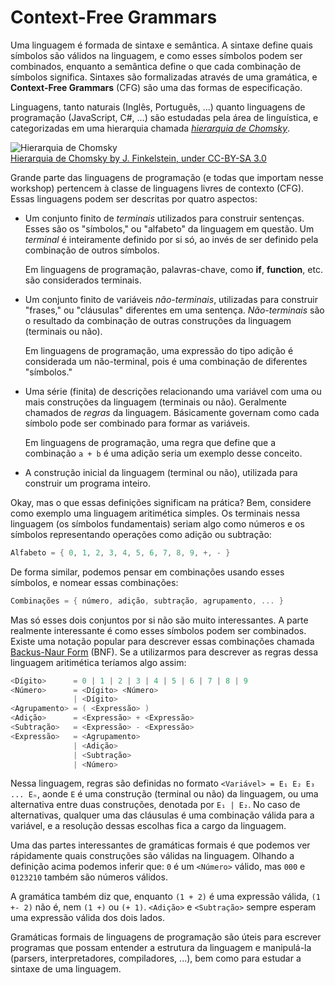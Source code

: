 Context-Free Grammars
=====================

Uma linguagem é formada de sintaxe e semântica. A sintaxe define quais símbolos
são válidos na linguagem, e como esses símbolos podem ser combinados, enquanto
a semântica define o que cada combinação de símbolos significa. Sintaxes são
formalizadas através de uma gramática, e **Context-Free Grammars** (CFG) são
uma das formas de especificação.

Linguagens, tanto naturais (Inglês, Português, ...) quanto linguagens de
programação (JavaScript, C#, ...) são estudadas pela área de linguística, e
categorizadas em uma hierarquia chamada *[hierarquia de Chomsky][Chomsky]*.

![Hierarquia de Chomsky](https://raw.githubusercontent.com/robotlolita/javascript-course/master/reading/images/Chomsky-hierarchy.png)  
[Hierarquia de Chomsky by J. Finkelstein, under CC-BY-SA 3.0](http://en.wikipedia.org/wiki/File:Chomsky-hierarchy.svg)

Grande parte das linguagens de programação (e todas que importam nesse
workshop) pertencem à classe de linguagens livres de contexto (CFG). Essas
linguagens podem ser descritas por quatro aspectos:

  - Um conjunto finito de *terminais* utilizados para construir
    sentenças. Esses são os "símbolos," ou "alfabeto" da linguagem em
    questão. Um *terminal* é inteiramente definido por si só, ao invés de ser
    definido pela combinação de outros símbolos.

    Em linguagens de programação, palavras-chave, como **if**, **function**,
    etc. são considerados terminais.

  - Um conjunto finito de variáveis *não-terminais*, utilizadas para
    construir "frases," ou "cláusulas" diferentes em uma
    sentença. *Não-terminais* são o resultado da combinação de outras
    construções da linguagem (terminais ou não).

    Em linguagens de programação, uma expressão do tipo adição é considerada
    um não-terminal, pois é uma combinação de diferentes "símbolos."

  - Uma série (finita) de descrições relacionando uma variável com uma ou mais
    construções da linguagem (terminais ou não). Geralmente chamados de
    *regras* da linguagem. Básicamente governam como cada símbolo pode ser
    combinado para formar as variáveis.

    Em linguagens de programação, uma regra que define que a combinação `a + b`
    é uma adição seria um exemplo desse conceito. 

  - A construção inicial da linguagem (terminal ou não), utilizada para
    construir um programa inteiro.

Okay, mas o que essas definições significam na prática? Bem, considere como
exemplo uma linguagem aritimética simples. Os terminais nessa linguagem (os
símbolos fundamentais) seriam algo como números e os símbolos representando
operações como adição ou subtração:

```scala
Alfabeto = { 0, 1, 2, 3, 4, 5, 6, 7, 8, 9, +, - }
```

De forma similar, podemos pensar em combinações usando esses símbolos, e nomear
essas combinações:

```scala
Combinações = { número, adição, subtração, agrupamento, ... }
```

Mas só esses dois conjuntos por si não são muito interessantes. A parte
realmente interessante é como esses símbolos podem ser combinados. Existe uma
notação popular para descrever essas combinações chamada
[Backus-Naur Form][BNF] (BNF). Se a utilizarmos para descrever as regras dessa
linguagem aritimética teríamos algo assim:

```scala
<Dígito>      = 0 | 1 | 2 | 3 | 4 | 5 | 6 | 7 | 8 | 9
<Número>      = <Dígito> <Número>
              | <Dígito>
<Agrupamento> = ( <Expressão> )
<Adição>      = <Expressão> + <Expressão>
<Subtração>   = <Expressão> - <Expressão>
<Expressão>   = <Agrupamento>
              | <Adição>
              | <Subtração>
              | <Número>
```

Nessa linguagem, regras são definidas no formato `<Variável> = E₁ E₂ E₃
... Eₙ`, aonde `E` é uma construção (terminal ou não) da linguagem, ou uma
alternativa entre duas construções, denotada por `E₁ | E₂`. No caso de
alternativas, qualquer uma das cláusulas é uma combinação válida para a
variável, e a resolução dessas escolhas fica a cargo da linguagem.

Uma das partes interessantes de gramáticas formais é que podemos ver
rápidamente quais construções são válidas na linguagem. Olhando a definição
acima podemos inferir que: `0` é um `<Número>` válido, mas `000` e `0123210`
também são números válidos.

A gramática também diz que, enquanto `(1 + 2)` é uma expressão válida, `(1 +-
2)` não é, nem `(1 +)` ou `(+ 1)`. `<Adição>` e `<Subtração>` sempre esperam
uma expressão válida dos dois lados.

Gramáticas formais de linguagens de programação são úteis para escrever
programas que possam entender a estrutura da linguagem e manipulá-la (parsers,
interpretadores, compiladores, ...), bem como para estudar a sintaxe de uma
linguagem.


[BNF]: http://en.wikipedia.org/wiki/Backus%E2%80%93Naur_Form
[Chomsky]: http://en.wikipedia.org/wiki/Chomsky_hierarchy
